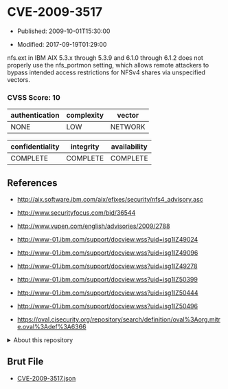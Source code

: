 # CVE-2009-3517

- Published: 2009-10-01T15:30:00

- Modified: 2017-09-19T01:29:00

nfs.ext in IBM AIX 5.3.x through 5.3.9 and 6.1.0 through 6.1.2 does not properly use the nfs_portmon setting, which allows remote attackers to bypass intended access restrictions for NFSv4 shares via unspecified vectors.

### CVSS Score: **10**

| authentication | complexity | vector |
| --- | --- | --- |
| NONE | LOW | NETWORK |

| confidentiality | integrity | availability |
| --- | --- | --- |
| COMPLETE | COMPLETE | COMPLETE |

## References

* http://aix.software.ibm.com/aix/efixes/security/nfs4_advisory.asc

* http://www.securityfocus.com/bid/36544

* http://www.vupen.com/english/advisories/2009/2788

* http://www-01.ibm.com/support/docview.wss?uid=isg1IZ49024

* http://www-01.ibm.com/support/docview.wss?uid=isg1IZ49096

* http://www-01.ibm.com/support/docview.wss?uid=isg1IZ49278

* http://www-01.ibm.com/support/docview.wss?uid=isg1IZ50399

* http://www-01.ibm.com/support/docview.wss?uid=isg1IZ50444

* http://www-01.ibm.com/support/docview.wss?uid=isg1IZ50496

* https://oval.cisecurity.org/repository/search/definition/oval%3Aorg.mitre.oval%3Adef%3A6366

<details>
<summary>About this repository</summary> 

  This repository is part of the project [Live Hack CVE](https://github.com/Live-Hack-CVE). Main website can be found [www.live-hack.org](https://www.live-hack.org) 
  
  Made by [Sn0wAlice](https://github.com/Sn0wAlice) for the people that care about security and need to have a feed of the latest CVEs. Hope you enjoy it, don't forget to star the repo and follow me on [Twitter](https://twitter.com/Sn0wAlice) and [Github](https://github.com/Sn0wAlice). And that is my [personnal website](https://www.alice-snow.me/)

  - [Home Page](https://github.com/Live-Hack-CVE)
  - [Framework](https://github.com/Live-Hack-CVE/cve-framework)
  - [CVE database](https://github.com/Live-Hack-CVE/full_database)
  - [Changelog](https://github.com/Live-Hack-CVE/Changelog)
</details>

## Brut File

* [CVE-2009-3517.json](https://raw.githubusercontent.com/Live-Hack-CVE/full_database/main/cves/2009/CVE-2009-3517.json)

